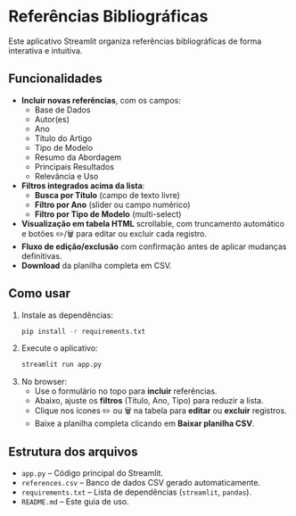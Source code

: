 # Referências Bibliográficas

Este aplicativo Streamlit organiza referências bibliográficas de forma interativa e intuitiva.

## Funcionalidades

- **Incluir novas referências**, com os campos:
  - Base de Dados  
  - Autor(es)  
  - Ano  
  - Título do Artigo  
  - Tipo de Modelo  
  - Resumo da Abordagem  
  - Principais Resultados  
  - Relevância e Uso  
- **Filtros integrados acima da lista**:
  - **Busca por Título** (campo de texto livre)  
  - **Filtro por Ano** (slider ou campo numérico)  
  - **Filtro por Tipo de Modelo** (multi-select)  
- **Visualização em tabela HTML** scrollable, com truncamento automático e botões ✏️/🗑️ para editar ou excluir cada registro.  
- **Fluxo de edição/exclusão** com confirmação antes de aplicar mudanças definitivas.  
- **Download** da planilha completa em CSV.

## Como usar

1. Instale as dependências:
   ```bash
   pip install -r requirements.txt
   ```
2. Execute o aplicativo:
   ```bash
   streamlit run app.py
   ```
3. No browser:
   - Use o formulário no topo para **incluir** referências.  
   - Abaixo, ajuste os **filtros** (Título, Ano, Tipo) para reduzir a lista.  
   - Clique nos ícones ✏️ ou 🗑️ na tabela para **editar** ou **excluir** registros.  
   - Baixe a planilha completa clicando em **Baixar planilha CSV**.

## Estrutura dos arquivos

- `app.py` – Código principal do Streamlit.  
- `references.csv` – Banco de dados CSV gerado automaticamente.  
- `requirements.txt` – Lista de dependências (`streamlit`, `pandas`).  
- `README.md` – Este guia de uso.
